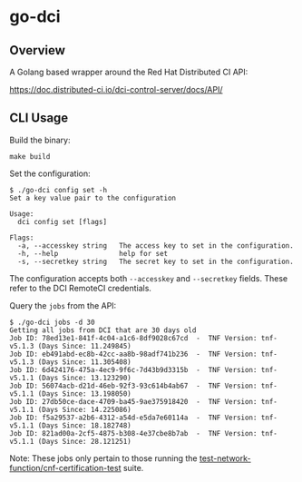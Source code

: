 # go-dci

## Overview

A Golang based wrapper around the Red Hat Distributed CI API:

https://doc.distributed-ci.io/dci-control-server/docs/API/

## CLI Usage

Build the binary:

`make build`

Set the configuration:

```
$ ./go-dci config set -h
Set a key value pair to the configuration

Usage:
  dci config set [flags]

Flags:
  -a, --accesskey string   The access key to set in the configuration.
  -h, --help               help for set
  -s, --secretkey string   The secret key to set in the configuration.
```

The configuration accepts both `--accesskey` and `--secretkey` fields.  These refer to the DCI RemoteCI credentials.

Query the `jobs` from the API:

```
$ ./go-dci jobs -d 30
Getting all jobs from DCI that are 30 days old
Job ID: 78ed13e1-841f-4c04-a1c6-8df9028c67cd  -  TNF Version: tnf-v5.1.3 (Days Since: 11.249845)
Job ID: eb491abd-ec8b-42cc-aa8b-98adf741b236  -  TNF Version: tnf-v5.1.3 (Days Since: 11.305408)
Job ID: 6d424176-475a-4ec9-9f6c-7d43b9d3315b  -  TNF Version: tnf-v5.1.1 (Days Since: 13.123290)
Job ID: 56074acb-d21d-46eb-92f3-93c614b4ab67  -  TNF Version: tnf-v5.1.1 (Days Since: 13.198050)
Job ID: 27db50ce-dace-4709-ba45-9ae375918420  -  TNF Version: tnf-v5.1.1 (Days Since: 14.225086)
Job ID: f5a29537-a2b6-4312-a54d-e5da7e60114a  -  TNF Version: tnf-v5.1.1 (Days Since: 18.182748)
Job ID: 821ad00a-2cf5-4875-b308-4e37cbe8b7ab  -  TNF Version: tnf-v5.1.1 (Days Since: 28.121251)
```

Note: These jobs only pertain to those running the [test-network-function/cnf-certification-test](https://github.com/test-network-function/cnf-certification-test) suite.
